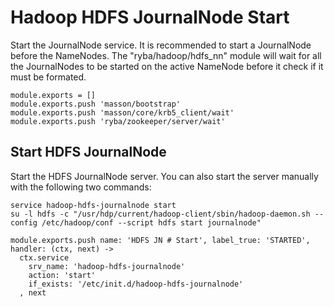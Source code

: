 
# Hadoop HDFS JournalNode Start

Start the JournalNode service. It is recommended to start a JournalNode before the
NameNodes. The "ryba/hadoop/hdfs_nn" module will wait for all the JournalNodes
to be started on the active NameNode before it check if it must be formated.

    module.exports = []
    module.exports.push 'masson/bootstrap'
    module.exports.push 'masson/core/krb5_client/wait'
    module.exports.push 'ryba/zookeeper/server/wait'

## Start HDFS JournalNode

Start the HDFS JournalNode server. You can also start the server manually with
the following two commands:

```
service hadoop-hdfs-journalnode start
su -l hdfs -c "/usr/hdp/current/hadoop-client/sbin/hadoop-daemon.sh --config /etc/hadoop/conf --script hdfs start journalnode"
```

    module.exports.push name: 'HDFS JN # Start', label_true: 'STARTED', handler: (ctx, next) ->
      ctx.service
        srv_name: 'hadoop-hdfs-journalnode'
        action: 'start'
        if_exists: '/etc/init.d/hadoop-hdfs-journalnode'
      , next
